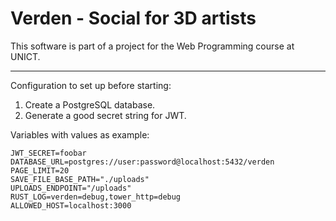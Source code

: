# Verden - Social for 3D artists

This software is part of a project for the Web Programming course at UNICT.

---

Configuration to set up before starting:

1. Create a PostgreSQL database.
2. Generate a good secret string for JWT.

Variables with values as example:

```
JWT_SECRET=foobar
DATABASE_URL=postgres://user:password@localhost:5432/verden
PAGE_LIMIT=20
SAVE_FILE_BASE_PATH="./uploads"
UPLOADS_ENDPOINT="/uploads"
RUST_LOG=verden=debug,tower_http=debug
ALLOWED_HOST=localhost:3000
```

